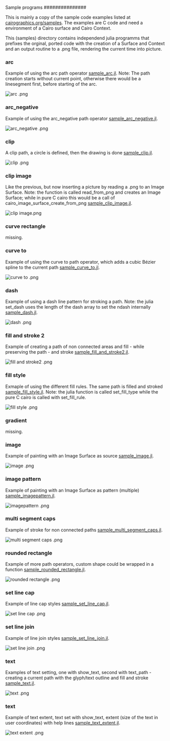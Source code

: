 Sample programs
###############

This is mainly a copy of the sample code examples listed at [cairographics.org/samples](http://www.cairographics.org/samples/).
The examples are C code and need a environment of a Cairo surface and Cairo Context.

This (samples) directory contains independend julia programms that prefixes the orginal, ported code with the creation of a Surface and Context and an output routine to a .png file, rendering the current time into picture.

### arc #

Example of using the arc path operator [sample_arc.jl](sample_arc.jl).
Note: The path creation starts without current point, otherwise there would be a linesegment first, before starting of the arc.

![arc .png](sample_arc.png "arc example")

### arc_negative #

Example of using the arc_negative path operator [sample_arc_negative.jl](sample_arc_negative.jl).

![arc_negative .png](sample_arc_negative.png "arc negative example")

### clip #

A clip path, a circle is defined, then the drawing is done [sample_clip.jl](sample_clip.jl).

![clip .png](sample_clip.png "clip example")

### clip image #

Like the previous, but now inserting a picture by reading a .png to an Image Surface. Note: the function is called read_from_png and creates an Image Surface; while in pure C cairo this would be a call of cairo_image_surface_create_from_png [sample_clip_image.jl](sample_clip_image.jl).

![clip image.png](sample_clip_image.png "clip image example")

### curve rectangle #
missing.

### curve to #

Example of using the curve to path operator, which adds a cubic Bézier spline to the current path [sample_curve_to.jl](sample_curve_to.jl).

![curve to .png](sample_curve_to.png "curve to example")

### dash #

Example of using a dash line pattern for stroking a path. Note: the julia set_dash uses the length of the dash array to set the ndash internally [sample_dash.jl](sample_dash.jl).

![dash .png](sample_dash.png "dash example")

### fill and stroke 2 #

Example of creating a path of non connected areas and fill - while preserving the path - and stroke [sample_fill_and_stroke2.jl](sample_fill_and_stroke2.jl).

![fill and stroke2 .png](sample_fill_and_stroke2.png "fill and stroke2 example")

### fill style #

Exmaple of using the different fill rules. The same path is filled and stroked [sample_fill_style.jl](sample_fill_style.jl). Note: the julia function is called set_fill_type while the pure C cairo is called with set_fill_rule.

![fill style .png](sample_fill_style.png "fill style example")

### gradient #
missing.

### image #

Example of painting with an Image Surface as source [sample_image.jl](sample_image.jl).

![image .png](sample_image.png "image example")

### image pattern #

Example of painting with an Image Surface as pattern (multiple) [sample_imagepattern.jl](sample_imagepattern.jl).

![imagepattern .png](sample_imagepattern.png "imagepattern example")

### multi segment caps #

Example of stroke for non connected paths [sample_multi_segment_caps.jl](sample_multi_segment_caps.jl).

![multi segment caps .png](sample_multi_segment_caps.png "imagepattern example")

### rounded rectangle #

Example of more path operators, custom shape could be wrapped in a function [sample_rounded_rectangle.jl](sample_rounded_rectangle.jl).

![rounded rectangle .png](sample_rounded_rectangle.png "rounded rectangle example")

### set line cap #

Example of line cap styles [sample_set_line_cap.jl](sample_set_line_cap.jl).

![set line cap .png](sample_set_line_cap.png "set line cap example")

### set line join #

Example of line join styles [sample_set_line_join.jl](sample_set_line_join.jl).

![set line join .png](sample_set_line_join.png "set line join example")

### text #

Examples of text setting, one with show_text, second with text_path - creating a current path with the glyph/text outline and fill and stroke [sample_text.jl](sample_text.jl).

![text .png](sample_text.png "text example")

### text #

Example of text extent, text set with show_text, extent (size of the text in user coordinates) with help lines [sample_text_extent.jl](sample_text_extent.jl).

![text extent .png](sample_text_extent.png "text extent example")











